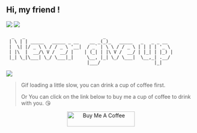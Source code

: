 
<h2>Hi, my friend !</h2>
 
![](https://visitor-badge.glitch.me/badge?page_id=xrkffgg.xrkffgg) ![](http://hits.dwyl.com/xrkffgg/xrkffgg.svg)

```
  _   _                             _                         
 | \ | | _____   _____ _ __    __ _(_)_   _____   _   _ _ __  
 |  \| |/ _ \ \ / / _ \ '__|  / _` | \ \ / / _ \ | | | | '_ \ 
 | |\  |  __/\ V /  __/ |    | (_| | |\ V /  __/ | |_| | |_) |
 |_| \_|\___| \_/ \___|_|     \__, |_| \_/ \___|  \__,_| .__/ 
                              |___/                    |_|    
```

<img src="https://media1.tenor.com/images/722a0bf68e08568157c46d28ec3fff24/tenor.gif?itemid=18060866" />

> Gif loading a little slow, you can drink a cup of coffee first.
>
> Or You can click on the link below to buy me a cup of coffee to drink with you. 😘

<p align="center">
  <a href="https://www.buymeacoffee.com/xrkffgg" target="_blank">
   <img src="https://cdn.buymeacoffee.com/buttons/default-blue.png" alt="Buy Me A Coffee" height="40" width="180" />
  </a>
</p>
